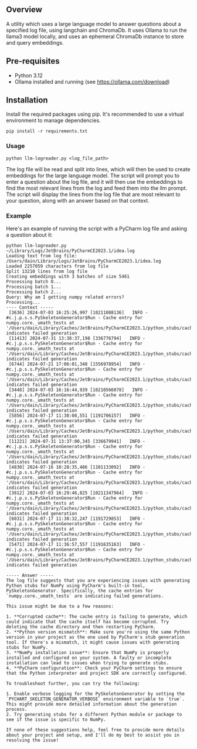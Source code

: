 ## Overview
A utility which uses a large language model to answer questions about a specified log file, using langchain and ChromaDb. 
It uses Ollama to run the llama3 model locally, and uses an ephemeral ChromaDb instance to store and query embeddings.

## Pre-requisites
- Python 3.12
- Ollama installed and running (see https://ollama.com/download)

## Installation
Install the required packages using pip. It's recommended to use a virtual environment to manage dependencies.
```commandline
pip install -r requirements.txt
```

### Usage
```commandline
python llm-logreader.py <log_file_path>
```

The log file will be read and split into lines, which will then be used to create embeddings for the large language model. 
The script will prompt you to enter a question about the log file, and it will then use the embeddings to find the most relevant lines from the log and feed them into the llm prompt.
The script will display the lines from the log file that are most relevant to your question, along with an answer based on that context.


### Example
Here's an example of running the script with a PyCharm log file and asking a question about it:

```commandline
python llm-logreader.py ~/Library/Logs/JetBrains/PyCharmCE2023.1/idea.log
Loading text from log file: /Users/dain/Library/Logs/JetBrains/PyCharmCE2023.1/idea.log
Loaded 2257059 characters from log file
Split 13210 lines from log file
Creating embeddings with 3 batches of size 5461
Processing batch 0...
Processing batch 1...
Processing batch 2...
Query: Why am I getting numpy related errors?
Processing...
---- Context -----
 [3636] 2024-07-03 16:25:26,997 [10211088136]   INFO - #c.j.p.s.s.PySkeletonGenerator$Run - Cache entry for numpy.core._umath_tests at '/Users/dain/Library/Caches/JetBrains/PyCharmCE2023.1/python_stubs/cache/83768e8b31bbb9ec5e50015d9ff41c62bc089f0b70096cbcf535e03e2891814c' indicates failed generation
 [11413] 2024-07-31 13:38:37,198 [336776794]   INFO - #c.j.p.s.s.PySkeletonGenerator$Run - Cache entry for numpy.core._umath_tests at '/Users/dain/Library/Caches/JetBrains/PyCharmCE2023.1/python_stubs/cache/83768e8b31bbb9ec5e50015d9ff41c62bc089f0b70096cbcf535e03e2891814c' indicates failed generation
 [6744] 2024-07-21 17:06:01,348 [1556978954]   INFO - #c.j.p.s.s.PySkeletonGenerator$Run - Cache entry for numpy.core._umath_tests at '/Users/dain/Library/Caches/JetBrains/PyCharmCE2023.1/python_stubs/cache/83768e8b31bbb9ec5e50015d9ff41c62bc089f0b70096cbcf535e03e2891814c' indicates failed generation
 [3448] 2024-07-03 16:16:44,939 [10210566078]   INFO - #c.j.p.s.s.PySkeletonGenerator$Run - Cache entry for numpy.core._umath_tests at '/Users/dain/Library/Caches/JetBrains/PyCharmCE2023.1/python_stubs/cache/83768e8b31bbb9ec5e50015d9ff41c62bc089f0b70096cbcf535e03e2891814c' indicates failed generation
 [5856] 2024-07-17 11:38:08,551 [1191706157]   INFO - #c.j.p.s.s.PySkeletonGenerator$Run - Cache entry for numpy.core._umath_tests at '/Users/dain/Library/Caches/JetBrains/PyCharmCE2023.1/python_stubs/cache/83768e8b31bbb9ec5e50015d9ff41c62bc089f0b70096cbcf535e03e2891814c' indicates failed generation
 [11221] 2024-07-31 13:37:00,345 [336679941]   INFO - #c.j.p.s.s.PySkeletonGenerator$Run - Cache entry for numpy.core._umath_tests at '/Users/dain/Library/Caches/JetBrains/PyCharmCE2023.1/python_stubs/cache/83768e8b31bbb9ec5e50015d9ff41c62bc089f0b70096cbcf535e03e2891814c' indicates failed generation
 [4830] 2024-07-16 10:28:35,486 [1101133092]   INFO - #c.j.p.s.s.PySkeletonGenerator$Run - Cache entry for numpy.core._umath_tests at '/Users/dain/Library/Caches/JetBrains/PyCharmCE2023.1/python_stubs/cache/83768e8b31bbb9ec5e50015d9ff41c62bc089f0b70096cbcf535e03e2891814c' indicates failed generation
 [3812] 2024-07-03 16:29:46,825 [10211347964]   INFO - #c.j.p.s.s.PySkeletonGenerator$Run - Cache entry for numpy.core._umath_tests at '/Users/dain/Library/Caches/JetBrains/PyCharmCE2023.1/python_stubs/cache/83768e8b31bbb9ec5e50015d9ff41c62bc089f0b70096cbcf535e03e2891814c' indicates failed generation
 [6031] 2024-07-17 11:38:32,247 [1191729853]   INFO - #c.j.p.s.s.PySkeletonGenerator$Run - Cache entry for numpy.core._umath_tests at '/Users/dain/Library/Caches/JetBrains/PyCharmCE2023.1/python_stubs/cache/83768e8b31bbb9ec5e50015d9ff41c62bc089f0b70096cbcf535e03e2891814c' indicates failed generation
 [5471] 2024-07-17 11:36:57,557 [1191635163]   INFO - #c.j.p.s.s.PySkeletonGenerator$Run - Cache entry for numpy.core._umath_tests at '/Users/dain/Library/Caches/JetBrains/PyCharmCE2023.1/python_stubs/cache/83768e8b31bbb9ec5e50015d9ff41c62bc089f0b70096cbcf535e03e2891814c' indicates failed generation

----- Answer -----
The log file suggests that you are experiencing issues with generating Python stubs for NumPy using PyCharm's built-in tool, PySkeletonGenerator. Specifically, the cache entries for `numpy.core._umath_tests` are indicating failed generations.

This issue might be due to a few reasons:

1. **Corrupted cache**: The cache entry is failing to generate, which could indicate that the cache itself has become corrupted. Try deleting the cache directory and then restarting PyCharm.
2. **Python version mismatch**: Make sure you're using the same Python version in your project as the one used by PyCharm's stub generation tool. If there's a mismatch, it might cause issues with generating stubs for NumPy.
3. **NumPy installation issue**: Ensure that NumPy is properly installed and configured on your system. A faulty or incomplete installation can lead to issues when trying to generate stubs.
4. **PyCharm configuration**: Check your PyCharm settings to ensure that the Python interpreter and project SDK are correctly configured.

To troubleshoot further, you can try the following:

1. Enable verbose logging for the PySkeletonGenerator by setting the `PYCHART_SKELETON_GENERATOR_VERBOSE` environment variable to `true`. This might provide more detailed information about the generation process.
2. Try generating stubs for a different Python module or package to see if the issue is specific to NumPy.

If none of these suggestions help, feel free to provide more details about your project and setup, and I'll do my best to assist you in resolving the issue!
```